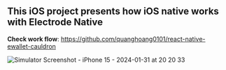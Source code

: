
## This iOS project presents how iOS native works with Electrode Native

**Check work flow**: https://github.com/quanghoang0101/react-native-ewallet-cauldron

![Simulator Screenshot - iPhone 15 - 2024-01-31 at 20 20 33](https://github.com/quanghoang0101/ewallet-ios/assets/4881610/ca58a062-1bdb-411b-96c0-8e6eea2cd8fc)
